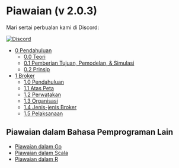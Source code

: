 # Piawaian (v 2.0.3)

Mari sertai perbualan kami di Discord:

[![Discord](https://discord.com/api/guilds/934130100008538142/widget.png?style=banner2)](https://discord.gg/vdPZ7hS52X)

- [0 Pendahuluan](https://github.com/hassanhabib/The-Standard-Malaysian/blob/main/0.%20Pendahuluan/0.%20Pendahuluan.md)
    - [0.0 Teori](https://github.com/hassanhabib/The-Standard-Malaysian/blob/main/0.%20Pendahuluan/0.0%20Teori.md)
    - [0.1 Pemberian Tujuan, Pemodelan, & Simulasi](https://github.com/hassanhabib/The-Standard-Malaysian/blob/main/0.%20Pendahuluan/0.1%20Pemberian%20Tujuan%2C%20Pemodelan%2C%20%26%20Simulasi.md)
    - [0.2 Prinsip](https://github.com/hassanhabib/The-Standard-Malaysian/blob/main/0.%20Pendahuluan/0.2%20Prinsip.md)
- [1 Broker](https://github.com/hassanhabib/The-Standard-Malaysian/blob/main/1.%20Broker/1.%20Broker.md)
    - [1.0 Pendahuluan](https://github.com/hassanhabib/The-Standard-Malaysian/blob/main/1.%20Broker/1.%20Broker.md#10-pendahuluan)
    - [1.1 Atas Peta](https://github.com/hassanhabib/The-Standard-Malaysian/blob/main/1.%20Broker/1.%20Broker.md#11-atas-peta)
    - [1.2 Perwatakan](https://github.com/hassanhabib/The-Standard-Malaysian/blob/main/1.%20Broker/1.%20Broker.md#12-perwatakan)
    - [1.3 Organisasi](https://github.com/hassanhabib/The-Standard-Malaysian/blob/main/1.%20Broker/1.%20Broker.md#13-organisasi)
    - [1.4 Jenis-jenis Broker](https://github.com/hassanhabib/The-Standard-Malaysian/blob/main/1.%20Broker/1.%20Broker.md#14-jenis-jenis-broker)
    - [1.5 Pelaksanaan](https://github.com/hassanhabib/The-Standard-Malaysian/blob/main/1.%20Broker/1.%20Broker.md#15-pelaksanaan)

## Piawaian dalam Bahasa Pemprograman Lain
- [Piawaian dalam Go](https://github.com/hassanhabib/StandardGoLang)
- [Piawaian dalam Scala](https://github.com/hassanhabib/StandardScala)
- [Piawaian dalam R](https://github.com/hassanhabib/StandardR)
